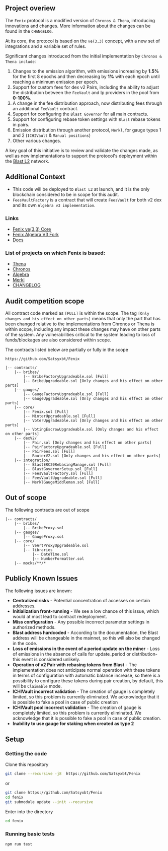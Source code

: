 
## Project overiew

The `Fenix` protocol is a modified version of `Chronos & Thena`, introducing innovations and changes. More information about the changes can be found in the `CHANGELOG`.

At its core, the protocol is based on the `ve(3,3)` concept, with a new set of integrations and a variable set of rules.

Significant changes introduced from the initial implementation by `Chronos & Thena include`:

1. Changes to the emission algorithm, with emissions increasing by **1.5%** for the first 8 epochs and then decreasing by **1%** with each epoch until reaching a minimum emission per epoch.
2. Support for custom fees for dex v2 Pairs, including the ability to adjust the distribution between the `FeeVault` and lp providers in the pool from **0-100%**.
3. A change in the fee distribution approach, now distributing fees through an additional `FeeVault` contract.
4. Support for configuring the `Blast Governor` for all main contracts.
5. Support for configuring rebase token settings with `Blast` rebase tokens in pairs.
6. Emission distribution through another protocol, `Merkl`, for gauge types 1 and 2 (`ICHIVault` & `Manual positions`)
7. Other various changes.
   
A key goal of this initiative is to review and validate the changes made, as well as new implementations to support the protocol's deployment within the [Blast L2](https://blast.io/en) network.

## Additional Context
* This code will be deployed to `Blast L2` at launch, and it is the only blockchain considered to be in scope for this audit.
* `FeesVaultFactory` is a contract that will create `FeesVault` for both v2 dex and its own `Algebra v3 implementation`.

### Links
- [Fenix ve(3,3) Core](https://github.com/Satsyxbt/Fenix)
- [Fenix Algebra V3 Fork](https://gitlab.com/Satsyxbt/fenix-dex-v3)
- [Docs](https://docs.fenixfinance.io/)

### List of projects on which Fenix is based:
- [Thena](https://github.com/ThenafiBNB/THENA-Contracts)
- [Chronos](https://github.com/ChronosEx/Chronos-ContractsV2)
- [Algebra](https://github.com/cryptoalgebra/Algebra/tree/master)
- [Merkl](https://github.com/AngleProtocol/merkl-contracts/)
- [CHANGELOG](https://github.com/Satsyxbt/Fenix/blob/main/CHANGELOG.md)
  
## Audit competition scope

All contract code marked as `[FULL]` is within the scope. The tag `[Only changes and his effect on other parts]` means that only the part that has been changed relative to the implementations from Chronos or Thena is within scope, including any impact these changes may have on other parts of the system. Any vulnerabilities critical to the system leading to loss of funds/blockages are also considered within scope.

The contracts listed below are partially or fully in the scope
```
https://github.com/Satsyxbt/Fenix

|-- contracts/
    |-- bribes/
        |-- BribeFactoryUpgradeable.sol [Full]
        |-- BribeUpgradeable.sol [Only changes and his effect on other parts]
    |-- gauges/
        |-- GaugeFactoryUpgradeable.sol [Full]
        |-- GaugeUpgradeable.sol [Only changes and his effect on other parts]
    |-- core/
        |-- Fenix.sol [Full]
        |-- MinterUpgradeable.sol [Full]
        |-- VoterUpgradeable.sol [Only changes and his effect on other parts]
        |-- VotingEscrowUpgradeable.sol [Only changes and his effect on other parts]
    |-- dexV2/
        |-- Pair.sol [Only changes and his effect on other parts]
        |-- PairFactoryUpgradeable.sol [Full]
        |-- PairFees.sol [Full]
        |-- RouterV2.sol [Only changes and his effect on other parts]
    |-- integration/
        |-- BlastERC20RebasingManage.sol [Full]
        |-- BlastGovernorSetup.sol [Full]
        |-- FeesVaultFactory.sol [Full]
        |-- FeesVaultUpgradeable.sol [Full]
        |-- MerklGaugeMiddleman.sol [Full]
```

## Out of scope
The following contracts are out of scope

```
|-- contracts/
    |-- bribes/
        |-- BribeProxy.sol
    |-- gauges/
        |-- GaugeProxy.sol
    |-- core/
        |-- VeArtProxyUpgradeable.sol
        |-- libraries
            |-- DateTime.sol
            |-- NumberFormatter.sol
    |-- mocks/**/*
```

## Publicly Known Issues
The following issues are known:

* **Centralized risks** - Potential concentration of accesses on certain addresses.
* **Initialization front-running** - We see a low chance of this issue, which would at most lead to contract redeployment.
* **Miss configuration** - Any possible incorrect parameter settings in authorized methods.
* **Blast address hardcoded** - According to the documentation, the Blast address will be changeable in the mainnet, so this will also be changed in the code.
* **Loss of emissions in the event of a period update on the miner** -  Loss of emissions in the absence of calls for update_period or distribution- this event is considered unlikely.
* **Operation of v2 Pair with rebasing tokens from Blast** - The implementation does not anticipate normal operation with these tokens in terms of configuration with automatic balance increase, so there is a possibility to configure these tokens during pair creation, by default, this will be `Claimable` mode.
* **ICHIVault incorrect validation** - The creation of gauge is completely limited, so this problem is currently eliminated. We acknowledge that it is possible to fake a pool in case of public creation
* **ICHIVault pool incorrect validation** - The creation of gauge is completely limited, so this problem is currently eliminated. We acknowledge that it is possible to fake a pool in case of public creation.
* **Inability to use gauge for staking when created as type 2**
  
## Setup
### Getting the code
Clone this repository
```sh
git clone --recursive -j8  https://github.com/Satsyxbt/Fenix
```
or
```sh
git clone https://github.com/Satsyxbt/Fenix
cd fenix
git submodule update --init --recursive
```

Enter into the directory
```sh
cd fenix
```

### Running basic tests
```sh
npm run test
```